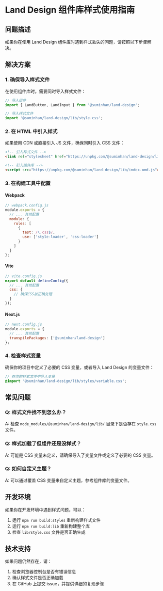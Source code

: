 # Land Design 组件库样式使用指南

## 问题描述

如果你在使用 Land Design 组件库时遇到样式丢失的问题，请按照以下步骤解决。

## 解决方案

### 1. 确保导入样式文件

在使用组件库时，需要同时导入样式文件：

```javascript
// 导入组件
import { LandButton, LandInput } from '@suminhan/land-design';

// 导入样式文件
import '@suminhan/land-design/lib/style.css';
```

### 2. 在 HTML 中引入样式

如果使用 CDN 或直接引入 JS 文件，确保同时引入 CSS 文件：

```html
<!-- 引入样式文件 -->
<link rel="stylesheet" href="https://unpkg.com/@suminhan/land-design/lib/style.css">

<!-- 引入组件库 -->
<script src="https://unpkg.com/@suminhan/land-design/lib/index.umd.js"></script>
```

### 3. 在构建工具中配置

#### Webpack
```javascript
// webpack.config.js
module.exports = {
  // ... 其他配置
  module: {
    rules: [
      {
        test: /\.css$/,
        use: ['style-loader', 'css-loader']
      }
    ]
  }
};
```

#### Vite
```javascript
// vite.config.js
export default defineConfig({
  // ... 其他配置
  css: {
    // 确保CSS被正确处理
  }
});
```

#### Next.js
```javascript
// next.config.js
module.exports = {
  // ... 其他配置
  transpilePackages: ['@suminhan/land-design']
};
```

### 4. 检查样式变量

确保你的项目中定义了必要的 CSS 变量，或者导入 Land Design 的变量文件：

```scss
// 在你的样式文件中导入变量
@import '@suminhan/land-design/lib/styles/variable.css';
```

## 常见问题

### Q: 样式文件找不到怎么办？
A: 检查 `node_modules/@suminhan/land-design/lib/` 目录下是否存在 `style.css` 文件。

### Q: 样式加载了但组件还是没样式？
A: 可能是 CSS 变量未定义，请确保导入了变量文件或定义了必要的 CSS 变量。

### Q: 如何自定义主题？
A: 可以通过覆盖 CSS 变量来自定义主题，参考组件库的变量文件。

## 开发环境

如果你在开发环境中遇到样式问题，可以：

1. 运行 `npm run build:styles` 重新构建样式文件
2. 运行 `npm run build:lib` 重新构建整个库
3. 检查 `lib/style.css` 文件是否正确生成

## 技术支持

如果问题仍然存在，请：

1. 检查浏览器控制台是否有错误信息
2. 确认样式文件是否正确加载
3. 在 GitHub 上提交 issue，并提供详细的复现步骤

